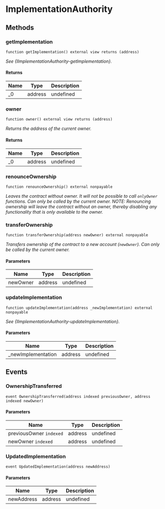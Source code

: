 # ImplementationAuthority









## Methods

### getImplementation

```solidity
function getImplementation() external view returns (address)
```



*See {IImplementationAuthority-getImplementation}.*


#### Returns

| Name | Type | Description |
|---|---|---|
| _0 | address | undefined |

### owner

```solidity
function owner() external view returns (address)
```



*Returns the address of the current owner.*


#### Returns

| Name | Type | Description |
|---|---|---|
| _0 | address | undefined |

### renounceOwnership

```solidity
function renounceOwnership() external nonpayable
```



*Leaves the contract without owner. It will not be possible to call `onlyOwner` functions. Can only be called by the current owner. NOTE: Renouncing ownership will leave the contract without an owner, thereby disabling any functionality that is only available to the owner.*


### transferOwnership

```solidity
function transferOwnership(address newOwner) external nonpayable
```



*Transfers ownership of the contract to a new account (`newOwner`). Can only be called by the current owner.*

#### Parameters

| Name | Type | Description |
|---|---|---|
| newOwner | address | undefined |

### updateImplementation

```solidity
function updateImplementation(address _newImplementation) external nonpayable
```



*See {IImplementationAuthority-updateImplementation}.*

#### Parameters

| Name | Type | Description |
|---|---|---|
| _newImplementation | address | undefined |



## Events

### OwnershipTransferred

```solidity
event OwnershipTransferred(address indexed previousOwner, address indexed newOwner)
```





#### Parameters

| Name | Type | Description |
|---|---|---|
| previousOwner `indexed` | address | undefined |
| newOwner `indexed` | address | undefined |

### UpdatedImplementation

```solidity
event UpdatedImplementation(address newAddress)
```





#### Parameters

| Name | Type | Description |
|---|---|---|
| newAddress  | address | undefined |



